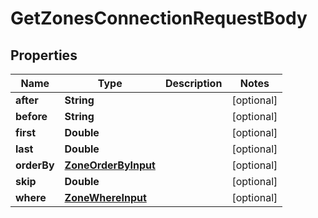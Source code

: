 

# GetZonesConnectionRequestBody


## Properties

Name | Type | Description | Notes
------------ | ------------- | ------------- | -------------
**after** | **String** |  |  [optional]
**before** | **String** |  |  [optional]
**first** | **Double** |  |  [optional]
**last** | **Double** |  |  [optional]
**orderBy** | [**ZoneOrderByInput**](ZoneOrderByInput.md) |  |  [optional]
**skip** | **Double** |  |  [optional]
**where** | [**ZoneWhereInput**](ZoneWhereInput.md) |  |  [optional]



